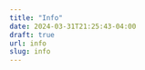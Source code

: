 ```yaml
---
title: "Info"
date: 2024-03-31T21:25:43-04:00
draft: true
url: info
slug: info
---
```


<iframe data-tally-src="https://tally.so/embed/wa6kkb?alignLeft=1&hideTitle=1&transparentBackground=1&dynamicHeight=1" loading="lazy" width="100%" height="494" frameborder="0" marginheight="0" marginwidth="0" title="Guest Info"></iframe><script>var d=document,w="https://tally.so/widgets/embed.js",v=function(){"undefined"!=typeof Tally?Tally.loadEmbeds():d.querySelectorAll("iframe[data-tally-src]:not([src])").forEach((function(e){e.src=e.dataset.tallySrc}))};if("undefined"!=typeof Tally)v();else if(d.querySelector('script[src="'+w+'"]')==null){var s=d.createElement("script");s.src=w,s.onload=v,s.onerror=v,d.body.appendChild(s);}</script>
